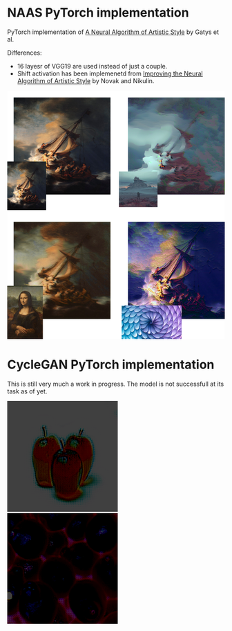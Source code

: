 # NAAS PyTorch implementation
PyTorch implementation of [A Neural Algorithm of Artistic Style](https://arxiv.org/abs/1508.06576) by Gatys et al.

Differences:

* 16 layesr of VGG19 are used instead of just a couple.
* Shift activation has been implemenetd from [Improving the Neural Algorithm of Artistic Style](https://arxiv.org/abs/1605.04603) by Novak and Nikulin.

![Image1](https://github.com/Zayatsoff/style_transfer/blob/main/fast_style_transfer/images/final/final.png)


# CycleGAN PyTorch implementation
This is still very much a work in progress. The model is not successfull at its task as of yet.

![Image1](https://github.com/Zayatsoff/style_transfer/blob/main/CycleGan/saved_image/orange_1000.png)
![Image2](https://github.com/Zayatsoff/style_transfer/blob/main/CycleGan/saved_image/apple_600.png)
